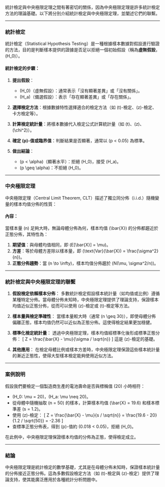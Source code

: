 統計檢定與中央極限定理之間有著密切的關係，因為中央極限定理是許多統計檢定方法的理論基礎。以下將分別介紹統計檢定與中央極限定理，並闡述它們的聯繫。

---

### **統計檢定**

統計檢定（Statistical Hypothesis Testing）是一種根據樣本數據對假設進行驗證的方法，目的是判斷樣本提供的證據是否足以拒絕一個初始假設（稱為**虛無假設**，\(H_0\)）。

#### **統計檢定的步驟**：
1. **提出假設**：
   - \(H_0\)（虛無假設）：通常表示「沒有顯著差異」或「沒有關係」。
   - \(H_a\)（備選假設）：表示「存在顯著差異」或「存在關係」。

2. **選擇檢定方法**：根據數據特性選擇適合的檢定方法（如 \(t\)-檢定、\(z\)-檢定、卡方檢定等）。

3. **計算檢定統計量**：將樣本數據代入檢定公式計算統計量（如 \(t\)、\(z\)、\(\chi^2\)）。

4. **確定 \(p\)-值或臨界值**：判斷結果是否顯著，通常以 \(p < 0.05\) 為標準。

5. **做出結論**：
   - \(p < \alpha\)（顯著水平）：拒絕 \(H_0\)，接受 \(H_a\)。
   - \(p \geq \alpha\)：不拒絕 \(H_0\)。

---

### **中央極限定理**

中央極限定理（Central Limit Theorem, CLT）描述了獨立同分佈（i.i.d.）隨機變量的樣本均值分佈的性質：

#### **內容**：
當樣本量 \(n\) 足夠大時，無論母體分佈為何，樣本均值 \(\bar{X}\) 的分佈都趨近於正態分佈，其特性為：
1. **期望值**：與母體均值相同，即 \(E[\bar{X}] = \mu\)。
2. **方差**：等於母體方差除以樣本量，即 \(\text{Var}(\bar{X}) = \frac{\sigma^2}{n}\)。
3. **正態分佈趨勢**：當 \(n \to \infty\)，樣本均值分佈趨於 \(N(\mu, \sigma^2/n)\)。

---

### **統計檢定與中央極限定理的聯繫**

1. **假設檢定依賴樣本分佈**：
   多數統計檢定假設樣本統計量（如均值或比例）遵循某種特定分佈。當母體分佈未知時，中央極限定理提供了理論支持，保證樣本均值近似正態分佈，從而可以使用 \(z\)-檢定或 \(t\)-檢定等方法。

2. **樣本量與檢定準確性**：
   當樣本量較大時（通常 \(n \geq 30\)），即使母體分佈偏離正態，樣本均值仍然可以近似為正態分佈。這使得檢定結果更加穩健。

3. **標準化檢定統計量**：
   透過中央極限定理，樣本均值經標準化後形成標準正態分佈：
   \[
   Z = \frac{\bar{X} - \mu}{\sigma / \sqrt{n}}
   \]
   這是 \(z\)-檢定的基礎。

4. **其他應用**：
   在檢定母體比例或樣本方差時，中央極限定理保證這些樣本統計量的漸近正態性，使得大型樣本檢定能夠使用近似方法。

---

### **案例說明**
假設我們要檢定一個製造商生產的電池壽命是否與標稱值 \(20\) 小時相符：
- \(H_0: \mu = 20\)，\(H_a: \mu \neq 20\)。
- 從母體中隨機抽取 \(n = 50\) 的樣本，計算樣本均值 \(\bar{X} = 19.6\) 和樣本標準差 \(s = 1.2\)。
- 使用 \(z\)-檢定：
  \[
  Z = \frac{\bar{X} - \mu}{s / \sqrt{n}} = \frac{19.6 - 20}{1.2 / \sqrt{50}} = -2.36
  \]
- 查標準正態分佈表，得到 \(p\)-值約 \(0.018 < 0.05\)，拒絕 \(H_0\)。

在此例中，中央極限定理保證樣本均值的分佈為正態，使得檢定成立。

---

### **結論**
中央極限定理是統計檢定的數學基礎，尤其是在母體分佈未知時，保證樣本統計量的分佈接近正態分佈。這為多數假設檢定方法（如 \(t\)-檢定與 \(z\)-檢定）提供了理論支持，使其能廣泛應用於各種統計分析問題中。